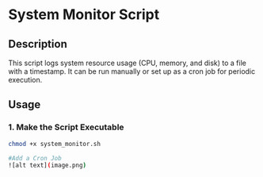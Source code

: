 # System Monitor Script

## Description

This script logs system resource usage (CPU, memory, and disk) to a file with a timestamp. It can be run manually or set up as a cron job for periodic execution.

## Usage

### 1. Make the Script Executable

```bash
chmod +x system_monitor.sh

#Add a Cron Job
![alt text](image.png)